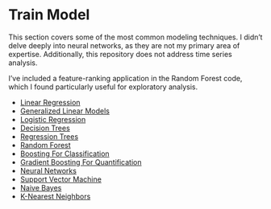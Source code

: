 # Train Model
This section covers some of the most common modeling techniques. I didn’t delve deeply into neural networks, as they are not my primary area of expertise. Additionally, this repository does not address time series analysis.

I’ve included a feature-ranking application in the Random Forest code, which I found particularly useful for exploratory analysis.

- [Linear Regression](https://github.com/danielrferreira/pySETTV/tree/main/04%20-%20Train/Linear%20Regression)
- [Generalized Linear Models](https://github.com/danielrferreira/pySETTV/tree/main/04%20-%20Train/Generalized%20Linear%20Regression)
- [Logistic Regression](https://github.com/danielrferreira/pySETTV/tree/main/04%20-%20Train/Logistic%20Regression)
- [Decision Trees](https://github.com/danielrferreira/pySETTV/tree/main/04%20-%20Train/Decision%20Tree)
- [Regression Trees](https://github.com/danielrferreira/pySETTV/tree/main/04%20-%20Train/Regression%20Tree)
- [Random Forest](https://github.com/danielrferreira/pySETTV/blob/main/04%20-%20Train/Random%20Forest/readme.md)
- [Boosting For Classification](https://github.com/danielrferreira/pySETTV/tree/main/04%20-%20Train/Boosting%20Classifiers)
- [Gradient Boosting For Quantification](https://github.com/danielrferreira/pySETTV/tree/main/04%20-%20Train/Gradient%20Boosting)
- [Neural Networks](https://github.com/danielrferreira/pySETTV/tree/main/04%20-%20Train/Neural%20Networks)
- [Support Vector Machine](https://github.com/danielrferreira/pySETTV/tree/main/04%20-%20Train/SVM)
- [Naive Bayes](https://github.com/danielrferreira/pySETTV/tree/main/04%20-%20Train/Naive%20Bayes)
- [K-Nearest Neighbors](https://github.com/danielrferreira/pySETTV/tree/main/04%20-%20Train/KNN)
